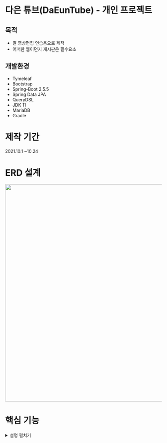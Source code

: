  # 다은 튜브(DaEunTube) - 개인 프로젝트
 ## 목적
* 딸 영상편집 연습용으로 제작
* 어떠한 웹이던지 게시판은 필수요소

## 개발환경
* Tymeleaf
* Bootstrap
* Spring-Boot 2.5.5
* Spring Data JPA
* QueryDSL
* JDK 11
* MariaDB
* Gradle

# 제작 기간
2021.10.1 ~10.24

# ERD 설계
<img src="https://user-images.githubusercontent.com/63856867/138617284-2403373c-76c4-4ce0-bd80-dbd28d6749ff.png" width="700">

# 핵심 기능

<details>
<summary>설명 펼치기</summary>
<div markdown="1">

 ## 실행화면
<img src="https://user-images.githubusercontent.com/63856867/138623531-f270921e-8a13-4d8d-9b3a-a5bbec9e6d81.gif" width="900">
<img src="https://user-images.githubusercontent.com/63856867/138623542-426ac027-6064-4d66-a5f6-806f11db1a21.gif" width="900">
 <hr/>
 
 ## 회원가입 & 로그인
<img src="https://user-images.githubusercontent.com/63856867/138637904-8a9a975b-174e-4816-b08f-4bacc3c5a54d.gif" width="900">


 [코드 바로가기](https://github.com/juntribe/DaEunTube/blob/a533eb605b86aa400a0ebc705180c43053109418/src/main/java/com/daeuntube/controller/MemberController.java#L41)

![ezgif com-gif-maker (5)](https://user-images.githubusercontent.com/63856867/138637875-59e64f1c-98b7-4692-9e6f-7a8d9ca2c8c1.gif)
![ezgif com-gif-maker (4)](https://user-images.githubusercontent.com/63856867/138637894-84dffe0a-ba16-4d74-bc18-47411c225500.gif)


</div>
</details>

